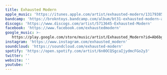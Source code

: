 ```yaml
---
title: Exhausted Modern
apple_music: 'https://itunes.apple.com/artist/exhausted-modern/1317938578'
bandcamp: 'https://brokntoys.bandcamp.com/album/bt31-exhausted-modern-amp-r'
discogs: 'https://www.discogs.com/artist/5713645-Exhausted-Modern'
facebook: 'https://www.facebook.com/exhaustedmodern'
google_music: >-
   https://play.google.com/store/music/artist/Exhausted_Modern?id=Ab6bgmnoy6g7h3fv3c5in2duote
instagram: 'https://www.instagram.com/exhausted_modern'
soundcloud: 'https://soundcloud.com/exhausted-modern'
spotify: 'https://open.spotify.com/artist/6n0OCQSgcaIjydmcFGo2y3'
twitter: ''
website: ''
youtube: ''
---
```

